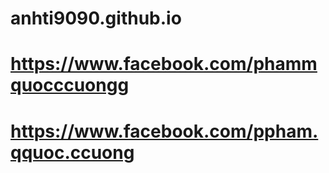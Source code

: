 # anhti9090.github.io
# https://www.facebook.com/phammquocccuongg
# https://www.facebook.com/ppham.qquoc.ccuong
